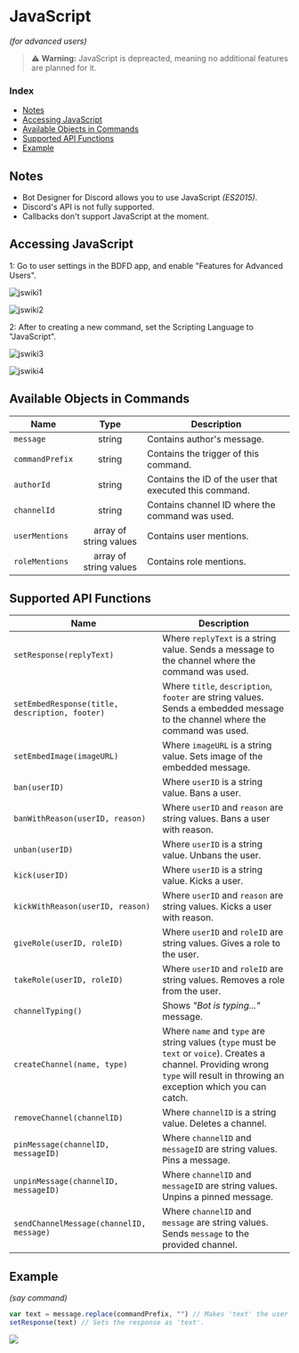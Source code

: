 # JavaScript
*(for advanced users)*

> ⚠️ **Warning:** JavaScript is depreacted, meaning no additional features are planned for it.

### Index
- [Notes](https://nilpointer-software.github.io/bdfd-wiki/javascript/javascript.html#notes)
- [Accessing JavaScript](https://nilpointer-software.github.io/bdfd-wiki/javascript/javascript.html#accessing-javascript)
- [Available Objects in Commands](https://nilpointer-software.github.io/bdfd-wiki/javascript/javascript.html#available-objects-in-commands)
- [Supported API Functions](https://nilpointer-software.github.io/bdfd-wiki/javascript/javascript.html#supported-api-functions)
- [Example](https://nilpointer-software.github.io/bdfd-wiki/javascript/javascript.html#example)

## Notes
- Bot Designer for Discord allows you to use JavaScript *(ES2015)*.
- Discord's API is not fully supported.
- Callbacks don't support JavaScript at the moment.

## Accessing JavaScript
1: Go to user settings in the BDFD app, and enable "Features for Advanced Users".

![jswiki1](https://user-images.githubusercontent.com/69215413/122846929-e01f9d00-d2d4-11eb-9e76-80981877b6ab.png)

![jswiki2](https://user-images.githubusercontent.com/69215413/122846695-67204580-d2d4-11eb-8cfd-a3c679c66ca0.png)

2: After to creating a new command, set the Scripting Language to "JavaScript".

![jswiki3](https://user-images.githubusercontent.com/69215413/122846765-87e89b00-d2d4-11eb-84d9-72706b2fd466.png)

![jswiki4](https://user-images.githubusercontent.com/69215413/122846781-92a33000-d2d4-11eb-9ef7-c645e48e1dc7.png)

## Available Objects in Commands
Name      | Type       | Description
----------|:----------:|----------
| `message` | string | Contains author's message.
| `commandPrefix` | string | Contains the trigger of this command.
| `authorId` | string | Contains the ID of the user that executed this command. 
| `channelId` | string | Contains channel ID where the command was used.
| `userMentions` | array of string values | Contains user mentions.
| `roleMentions` | array of string values | Contains role mentions.

## Supported API Functions
Name      |Description
----------|----------
| `setResponse(replyText)` | Where `replyText` is a string value. Sends a message to the channel where the command was used.
| `setEmbedResponse(title, description, footer)` | Where `title`, `description`, `footer` are string values. Sends a embedded message to the channel where the command was used.
| `setEmbedImage(imageURL)` | Where `imageURL` is a string value. Sets image of the embedded message.
| `ban(userID)`|  Where `userID` is a string value. Bans a user.
| `banWithReason(userID, reason)` | Where `userID` and `reason` are string values. Bans a user with reason.
| `unban(userID)` | Where `userID` is a string value. Unbans the user.
| `kick(userID)` |  Where `userID` is a string value. Kicks a user.
| `kickWithReason(userID, reason)` | Where `userID` and `reason` are string values. Kicks a user with reason.
| `giveRole(userID, roleID)` | Where `userID` and `roleID` are string values. Gives a role to the user.
| `takeRole(userID, roleID)` | Where `userID` and `roleID` are string values. Removes a role from the user.
| `channelTyping()` | Shows *"Bot is typing..."* message.
| `createChannel(name, type)` | Where `name` and `type` are string values (`type` must be `text` or `voice`). Creates a channel. Providing wrong `type` will result in throwing an exception which you can catch.
| `removeChannel(channelID)` | Where `channelID` is a string value. Deletes a channel.
| `pinMessage(channelID, messageID)` | Where `channelID` and `messageID` are string values. Pins a message.
| `unpinMessage(channelID, messageID)` | Where `channelID` and `messageID` are string values. Unpins a pinned message.
| `sendChannelMessage(channelID, message)` | Where `channelID` and `message` are string values. Sends `message` to the provided channel. 

## Example
*(say command)*
```js
var text = message.replace(commandPrefix, "") // Makes 'text' the user's message without the command trigger.
setResponse(text) // Sets the response as 'text'.
```
![](https://user-images.githubusercontent.com/69215413/122844455-b748d900-d2cf-11eb-9bf5-9887b2323295.png)